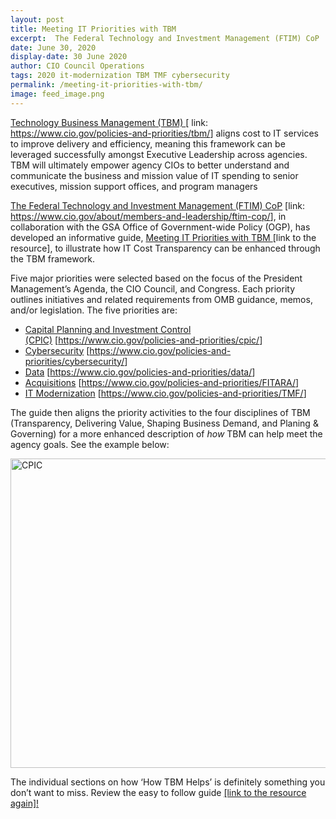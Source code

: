 ```yaml
---
layout: post
title: Meeting IT Priorities with TBM 
excerpt:  The Federal Technology and Investment Management (FTIM) CoP  developed a guide to help CIOs meet IT Priorities with Technology Business Management (TBM). Check it out!
date: June 30, 2020
display-date: 30 June 2020
author: CIO Council Operations 
tags: 2020 it-modernization TBM TMF cybersecurity
permalink: /meeting-it-priorities-with-tbm/
image: feed_image.png
---
```

<p ><u>Technology Business Management (TBM) </u>[ link: <a href="https://www.cio.gov/policies-and-priorities/tbm/" target="_blank" data-saferedirecturl="https://www.cio.gov/policies-and-priorities/tbm/">https://www.cio.gov/policies-and-priorities/tbm/</a>] aligns cost to IT services to improve delivery and efficiency, meaning this framework can be leveraged successfully amongst Executive Leadership across agencies. TBM will ultimately empower agency CIOs to better understand and communicate the business and mission value of IT spending to senior executives, mission support offices, and program managers</p>
<p ><u>The Federal Technology and Investment Management (FTIM) CoP</u> [link: <a href="https://www.cio.gov/about/members-and-leadership/ftim-cop/" target="_blank" data-saferedirecturl="https://www.cio.gov/about/members-and-leadership/ftim-cop/">https://www.cio.gov/about/members-and-leadership/ftim-cop/</a>], in collaboration with the GSA Office of Government-wide Policy (OGP), has developed an informative guide, <u>Meeting IT Priorities with TBM </u>[link to the resource], to illustrate how IT Cost Transparency can be enhanced through the TBM framework.&nbsp;</p>
<p >Five major priorities were selected based on the focus of the President Management&rsquo;s Agenda, the CIO Council, and Congress. Each priority outlines initiatives and related requirements from OMB guidance, memos, and/or legislation. The five priorities are:&nbsp;</p>
<ul>
<li> <u>Capital Planning and Investment Control (CPIC)</u>&nbsp;[<a href="https://www.cio.gov/policies-and-priorities/cpic/" target="_blank" data-saferedirecturl="https://www.cio.gov/policies-and-priorities/cpic/">https://www.cio.gov/policies-and-priorities/cpic/</a>]</li>
<li> <u>Cybersecurity</u>&nbsp;[<a href="https://www.cio.gov/policies-and-priorities/cybersecurity/" target="_blank" data-saferedirecturl="https://www.cio.gov/policies-and-priorities/cybersecurity/">https://www.cio.gov/policies-and-priorities/cybersecurity/</a>]</li>
<li> <u>Data</u>&nbsp;[<a href="https://www.cio.gov/policies-and-priorities/data/" target="_blank" data-saferedirecturl="https://www.cio.gov/policies-and-priorities/data/">https://www.cio.gov/policies-and-priorities/data/</a>]</li>
<li> <u>Acquisitions</u>&nbsp;[<a href="https://www.cio.gov/policies-and-priorities/FITARA/" target="_blank" data-saferedirecturl="https://www.cio.gov/policies-and-priorities/FITARA/">https://www.cio.gov/policies-and-priorities/FITARA/</a>]</li>
<li> <u>IT Modernization</u>&nbsp;[<a href="https://www.cio.gov/policies-and-priorities/TMF/" target="_blank" data-saferedirecturl="https://www.cio.gov/policies-and-priorities/TMF/">https://www.cio.gov/policies-and-priorities/TMF/</a>]</li>
</ul>
<p >The guide then aligns the priority activities to the four disciplines of TBM (Transparency, Delivering Value, Shaping Business Demand, and Planing &amp; Governing) for a more enhanced description of <em>how </em>TBM can help meet the agency goals. See the example below:</p>

<img width="610" height="495" src="/preview/gsa/cio.gov-redo/blog_post/assets/images/blog/cpic.png" alt="CPIC">
<br>

<P>The individual sections on how ‘How TBM Helps’ is definitely something you don’t want to miss. Review the easy to follow guide <a href="/assets/resources/MIPT-draft-5.0-Final-2020_06.pdf">[link to the resource again]! </a></P>